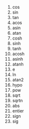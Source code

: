 <ol>
    <li><span>cos</span></li>
    <li><span>sin</span></li>
    <li><span>tan</span></li>
    <li><span>acos</span></li>
    <li><span>asin</span></li>
    <li><span>atan</span></li>
    <li><span>cosh</span></li>
    <li><span>sinh</span></li>
    <li><span>tanh</span></li>
    <li><span>acosh</span></li>
    <li><span>asinh</span></li>
    <li><span>atanh</span></li>
    <li><span>e</span></li>
    <li><span>ln</span></li>
    <li><span>atan2</span></li>
    <li><span>hypo</span></li>
    <li><span>pow</span></li>
    <li><span>sqrt</span></li>
    <li><span>sqrtn</span></li>
    <li><span>abs</span></li>
    <li><span>entier</span></li>
    <li><span>sign</span></li>
    <li><span>sig</span></li>
</ol>
